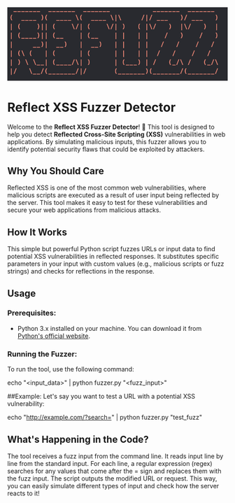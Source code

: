 <img src="https://github.com/farnazzohori/mytool/blob/main/banner.png?raw=true" width="600px" alt="Interactsh"></a>
---
# Reflect XSS Fuzzer Detector

Welcome to the **Reflect XSS Fuzzer Detector**! 🚀 This tool is designed to help you detect **Reflected Cross-Site Scripting (XSS)** vulnerabilities in web applications. By simulating malicious inputs, this fuzzer allows you to identify potential security flaws that could be exploited by attackers.

## Why You Should Care

Reflected XSS is one of the most common web vulnerabilities, where malicious scripts are executed as a result of user input being reflected by the server. This tool makes it easy to test for these vulnerabilities and secure your web applications from malicious attacks.

## How It Works

This simple but powerful Python script fuzzes URLs or input data to find potential XSS vulnerabilities in reflected responses. It substitutes specific parameters in your input with custom values (e.g., malicious scripts or fuzz strings) and checks for reflections in the response.

## Usage

### Prerequisites:
- Python 3.x installed on your machine. You can download it from [Python's official website](https://www.python.org/).

### Running the Fuzzer:

To run the tool, use the following command:

echo "<input_data>" | python fuzzer.py "<fuzz_input>"

##Example:
Let's say you want to test a URL with a potential XSS vulnerability:

echo "http://example.com/?search=<script>alert('xss')</script>" | python fuzzer.py "test_fuzz"

## What's Happening in the Code?

The tool receives a fuzz input from the command line.
It reads input line by line from the standard input.
For each line, a regular expression (regex) searches for any values that come after the = sign and replaces them with the fuzz input.
The script outputs the modified URL or request.
This way, you can easily simulate different types of input and check how the server reacts to it!

